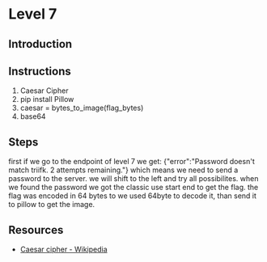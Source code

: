 

# Level 7

## Introduction


## Instructions
1. Caesar Cipher
2. pip install Pillow
3. caesar = bytes_to_image(flag_bytes)
4. base64


## Steps
first if we go to the endpoint of level 7 we get:
{"error":"Password doesn't match triifk. 2 attempts remaining."}
which means we need to send a password to the server.
we will shift to the left and try all possibilites.
when we found the password we got the classic use start end to get the flag.
the flag was encoded in 64 bytes to we used 64byte to decode it, than send it to pillow to get the image.



## Resources
- [Caesar cipher - Wikipedia](https://en.wikipedia.org/wiki/Caesar_cipher)
```

